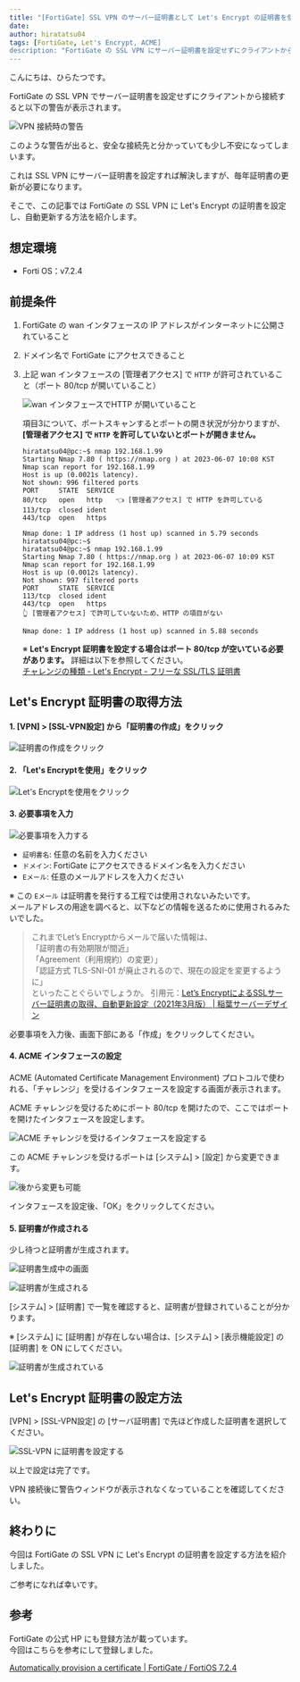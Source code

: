 ```yaml
---
title: "[FortiGate] SSL VPN のサーバー証明書として Let's Encrypt の証明書を使用する方法"
date: 
author: hiratatsu04
tags: [FortiGate, Let's Encrypt, ACME]
description: "FortiGate の SSL VPN にサーバー証明書を設定せずにクライアントから接続すると警告が出てしまいます。証明書を登録すれば解決しますが、毎年更新する必要があり手間に感じてしまいます。この記事では Let's Encrypt の証明書を設定することで、証明書を自動更新する方法を紹介します"
---
```


こんにちは、ひらたつです。

FortiGate の SSL VPN でサーバー証明書を設定せずにクライアントから接続すると以下の警告が表示されます。

![VPN 接続時の警告](images/1-error.png "VPN 接続時の警告")

このような警告が出ると、安全な接続先と分かっていても少し不安になってしまいます。

これは SSL VPN にサーバー証明書を設定すれば解決しますが、毎年証明書の更新が必要になります。

そこで、この記事では FortiGate の SSL VPN に Let's Encrypt の証明書を設定し、自動更新する方法を紹介します。

## 想定環境

- Forti OS：v7.2.4

## 前提条件

1. FortiGate の wan インタフェースの IP アドレスがインターネットに公開されていること
2. ドメイン名で FortiGate にアクセスできること
3. 上記 wan インタフェースの [管理者アクセス] で `HTTP` が許可されていること（ポート 80/tcp が開いていること）

    ![wan インタフェースで`HTTP` が開いていること](images/open-80-port.png "wan インタフェースで `HTTP` が開いていること")

    項目3について、ポートスキャンするとポートの開き状況が分かりますが、 **[管理者アクセス] で `HTTP` を許可していないとポートが開きません。**

    ```{numberLines:1}{7}
    hiratatsu04@pc:~$ nmap 192.168.1.99
    Starting Nmap 7.80 ( https://nmap.org ) at 2023-06-07 10:08 KST
    Nmap scan report for 192.168.1.99
    Host is up (0.0021s latency).
    Not shown: 996 filtered ports
    PORT     STATE  SERVICE
    80/tcp   open   http　　👈 [管理者アクセス] で HTTP を許可している
    113/tcp  closed ident
    443/tcp  open   https

    Nmap done: 1 IP address (1 host up) scanned in 5.79 seconds
    hiratatsu04@pc:~$
    hiratatsu04@pc:~$ nmap 192.168.1.99
    Starting Nmap 7.80 ( https://nmap.org ) at 2023-06-07 10:09 KST
    Nmap scan report for 192.168.1.99
    Host is up (0.0012s latency).
    Not shown: 997 filtered ports
    PORT     STATE  SERVICE
    113/tcp  closed ident
    443/tcp  open   https
    👆 [管理者アクセス] で許可していないため、HTTP の項目がない

    Nmap done: 1 IP address (1 host up) scanned in 5.88 seconds
    ```

    ※ **Let's Encrypt 証明書を設定する場合はポート 80/tcp が空いている必要があります。** 詳細は以下を参照してください。  
    [チャレンジの種類 - Let's Encrypt - フリーな SSL/TLS 証明書](https://letsencrypt.org/ja/docs/challenge-types/)


## Let's Encrypt 証明書の取得方法

#### 1. [VPN] > [SSL-VPN設定] から「証明書の作成」をクリック

![証明書の作成をクリック](images/2-make-encrypt.png "証明書の作成をクリック")

#### 2. 「Let's Encryptを使用」をクリック

![Let's Encryptを使用をクリック](images/3-select-lets-encrypt.png "Let's Encryptを使用をクリック")

#### 3. 必要事項を入力

![必要事項を入力する](images/4-input-needed-content.png "必要事項を入力する")

- `証明書名`: 任意の名前を入力ください
- `ドメイン`: FortiGate にアクセスできるドメイン名を入力ください
- `Eメール`: 任意のメールアドレスを入力ください  

※ この `Eメール` は証明書を発行する工程では使用されないみたいです。  
メールアドレスの用途を調べると、以下などの情報を送るために使用されるみたいでした。  

> これまでLet’s Encryptからメールで届いた情報は、  
> 「証明書の有効期限が間近」  
> 「Agreement（利用規約）の変更）」  
> 「認証方式 TLS-SNI-01 が廃止されるので、現在の設定を変更するように」  
> といったことぐらいでしょうか。
引用元：[Let’s EncryptによるSSLサーバー証明書の取得、自動更新設定（2021年3月版） | 稲葉サーバーデザイン](https://inaba-serverdesign.jp/blog/20210331/snap-lets-encrypt-ssl-certificate-update.html)

必要事項を入力後、画面下部にある「作成」をクリックしてください。

#### 4. ACME インタフェースの設定

ACME (Automated Certificate Management Environment) プロトコルで使われる、「チャレンジ」を受けるインタフェースを設定する画面が表示されます。

ACME チャレンジを受けるためにポート 80/tcp を開けたので、ここではポートを開けたインタフェースを設定します。

![ACME チャレンジを受けるインタフェースを設定する](images/set-acme-interface.png "ACME チャレンジを受けるインタフェースを設定する")

この ACME チャレンジを受けるポートは [システム] > [設定] から変更できます。

![後から変更も可能](images/set-acme-interface-2.png "後から変更も可能")

インタフェースを設定後、「OK」をクリックしてください。

#### 5. 証明書が作成される

少し待つと証明書が生成されます。

![証明書生成中の画面](images/5-wait.png "証明書生成中の画面")

![証明書が生成される](images/6-made-enprypt.png "証明書が生成される")

[システム] > [証明書] で一覧を確認すると、証明書が登録されていることが分かります。

※ [システム] に [証明書] が存在しない場合は、[システム] > [表示機能設定] の [証明書] を ON にしてください。

![証明書が生成されている](images/7-encrypt-list.png "証明書が生成されている")

## Let's Encrypt 証明書の設定方法

[VPN] > [SSL-VPN設定] の [サーバ証明書] で先ほど作成した証明書を選択してください。

![SSL-VPN に証明書を設定する](images/8-set-vpn-encrypt.png "SSL-VPN に証明書を設定する")

以上で設定は完了です。

VPN 接続後に警告ウィンドウが表示されなくなっていることを確認してください。

## 終わりに

今回は FortiGate の SSL VPN に Let's Encrypt の証明書を設定する方法を紹介しました。

ご参考になれば幸いです。

## 参考

FortiGate の公式 HP にも登録方法が載っています。  
今回はこちらを参考にして登録しました。

[Automatically provision a certificate | FortiGate / FortiOS 7.2.4](https://docs.fortinet.com/document/fortigate/7.2.4/administration-guide/822087/automatically-provision-a-certificate)

